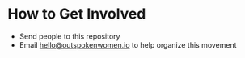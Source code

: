 # How to Get Involved

* Send people to this repository
* Email hello@outspokenwomen.io to help organize this movement
